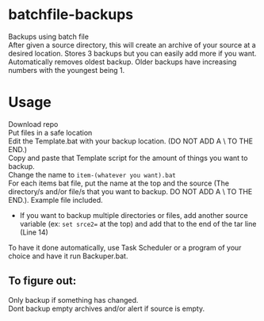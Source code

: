 # batchfile-backups </br>
Backups using batch file </br>
After given a source directory, this will create an archive of your source at a desired location. Stores 3 backups but you can easily add more if you want. Automatically removes oldest backup. Older backups have increasing numbers with the youngest being 1. </br>

# Usage </br>
Download repo </br>
Put files in a safe location </br>
Edit the Template.bat with your backup location. (DO NOT ADD A \ TO THE END.) </br>
Copy and paste that Template script for the amount of things you want to backup. </br>
Change the name to `item-(whatever you want).bat` </br>
For each items bat file, put the name at the top and the source (The directory/s and/or file/s that you want to backup. DO NOT ADD A \ TO THE END.). Example file included. </br>
 - If you want to backup multiple directories or files, add another source variable (ex: `set srce2=` at the top) and add that to the end of the tar line (Line 14) </br>

To have it done automatically, use Task Scheduler or a program of your choice and have it run Backuper.bat. </br>

## To figure out: <br>
Only backup if something has changed. </br>
Dont backup empty archives and/or alert if source is empty. </br>
